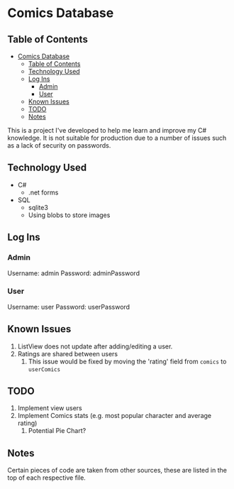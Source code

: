 # Comics Database

## Table of Contents
- [Comics Database](#comics-database)
  - [Table of Contents](#table-of-contents)
  - [Technology Used](#technology-used)
  - [Log Ins](#log-ins)
    - [Admin](#admin)
    - [User](#user)
  - [Known Issues](#known-issues)
  - [TODO](#todo)
  - [Notes](#notes)

This is a project I've developed to help me learn and improve my C# knowledge. It is not suitable for production due to a number of issues such as a lack of security on passwords.

## Technology Used
- C#
  - .net forms
- SQL
  - sqlite3
  - Using blobs to store images

## Log Ins

### Admin

Username: admin
Password: adminPassword

### User

Username: user
Password: userPassword

## Known Issues

1. ListView does not update after adding/editing a user.
2. Ratings are shared between users
   1. This issue would be fixed by moving the 'rating' field from `comics` to `userComics`


## TODO

1. Implement view users
2. Implement Comics stats (e.g. most popular character and average rating)
   1. Potential Pie Chart?

## Notes

Certain pieces of code are taken from other sources, these are listed in the top of each respective file.